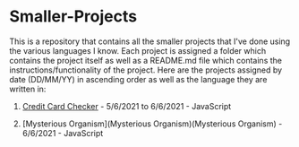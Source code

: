 # Smaller-Projects

This is a repository that contains all the smaller projects that I've done using the various languages I know. Each project is assigned a folder which contains the project itself as well as a README.md file which contains the instructions/functionality of the project. Here are the projects assigned by date (DD/MM/YY) in ascending order as well as the language they are written in:





1. [Credit Card Checker](https://github.com/MadhavMenon1007/Smaller-Projects/tree/main/Credit%20Card%20Checker) - 5/6/2021 to 6/6/2021 - JavaScript

2. [Mysterious Organism](Mysterious Organism)(Mysterious Organism) - 6/6/2021 - JavaScript
